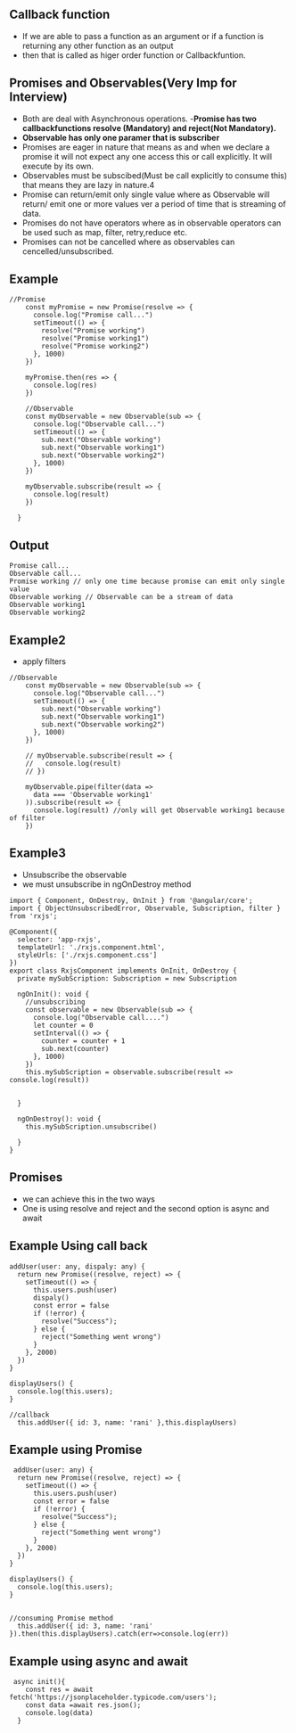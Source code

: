 ## Callback function
- If we are able to pass a function as an argument or if a function is returning any other function as an output 
- then that is called as higer order function or Callbackfuntion.

## Promises and Observables(Very Imp for Interview)
- Both are deal with Asynchronous operations.
-**Promise has two callbackfunctions resolve (Mandatory) and reject(Not Mandatory).**
- **Observable has only one paramer that is** **subscriber**
- Promises are eager in nature that means as and when we declare a promise it will not expect any one access this or call explicitly. It will execute by its own.
- Observables must be subscibed(Must be call explicitly to consume this) that means they are lazy in nature.4
- Promise can return/emit only single value where as Observable will return/ emit one or more values ver a period of time that is streaming of data.
- Promises do not have operators where as in observable operators can be used such as map, filter, retry,reduce etc.
- Promises can not be cancelled where as observables can cencelled/unsubscribed.

## Example

```
//Promise
    const myPromise = new Promise(resolve => {
      console.log("Promise call...")
      setTimeout(() => {
        resolve("Promise working")
        resolve("Promise working1")
        resolve("Promise working2")
      }, 1000)
    })

    myPromise.then(res => {
      console.log(res)
    })

    //Observable
    const myObservable = new Observable(sub => {
      console.log("Observable call...")
      setTimeout(() => {
        sub.next("Observable working")
        sub.next("Observable working1")
        sub.next("Observable working2")
      }, 1000)
    })

    myObservable.subscribe(result => {
      console.log(result)
    })

  }
```

## Output
```
Promise call...
Observable call...
Promise working // only one time because promise can emit only single value
Observable working // Observable can be a stream of data
Observable working1
Observable working2
```

## Example2
- apply filters

```
//Observable
    const myObservable = new Observable(sub => {
      console.log("Observable call...")
      setTimeout(() => {
        sub.next("Observable working")
        sub.next("Observable working1")
        sub.next("Observable working2")
      }, 1000)
    })

    // myObservable.subscribe(result => {
    //   console.log(result)
    // })

    myObservable.pipe(filter(data =>
      data === 'Observable working1'
    )).subscribe(result => {
      console.log(result) //only will get Observable working1 because of filter
    })
```

## Example3
- Unsubscribe the observable
- we must unsubscribe in ngOnDestroy method

```
import { Component, OnDestroy, OnInit } from '@angular/core';
import { ObjectUnsubscribedError, Observable, Subscription, filter } from 'rxjs';

@Component({
  selector: 'app-rxjs',
  templateUrl: './rxjs.component.html',
  styleUrls: ['./rxjs.component.css']
})
export class RxjsComponent implements OnInit, OnDestroy {
  private mySubScription: Subscription = new Subscription

  ngOnInit(): void {
    //unsubscribing
    const observable = new Observable(sub => {
      console.log("Observable call....")
      let counter = 0
      setInterval(() => {
        counter = counter + 1
        sub.next(counter)
      }, 1000)
    })
    this.mySubScription = observable.subscribe(result => console.log(result))


  }

  ngOnDestroy(): void {
    this.mySubScription.unsubscribe()

  }
}
```

## Promises
- we can achieve this in the two ways
- One is using resolve and reject and the second option is async and await

## Example Using call back
  
  ```
  addUser(user: any, dispaly: any) {
    return new Promise((resolve, reject) => {
      setTimeout(() => {
        this.users.push(user)
        dispaly()
        const error = false
        if (!error) {
          resolve("Success");
        } else {
          reject("Something went wrong")
        }
      }, 2000)
    })
  }

  displayUsers() {
    console.log(this.users);
  }
  
  //callback
    this.addUser({ id: 3, name: 'rani' },this.displayUsers)
  ```
  
  ## Example using Promise
  
  ```
   addUser(user: any) {
    return new Promise((resolve, reject) => {
      setTimeout(() => {
        this.users.push(user)
        const error = false
        if (!error) {
          resolve("Success");
        } else {
          reject("Something went wrong")
        }
      }, 2000)
    })
  }

  displayUsers() {
    console.log(this.users);
  }


 //consuming Promise method
    this.addUser({ id: 3, name: 'rani' }).then(this.displayUsers).catch(err=>console.log(err))
```

## Example using async and await

```
 async init(){
    const res = await fetch('https://jsonplaceholder.typicode.com/users');
    const data =await res.json();
    console.log(data)
  }
  
  ```
  
  
    
 
    
    
